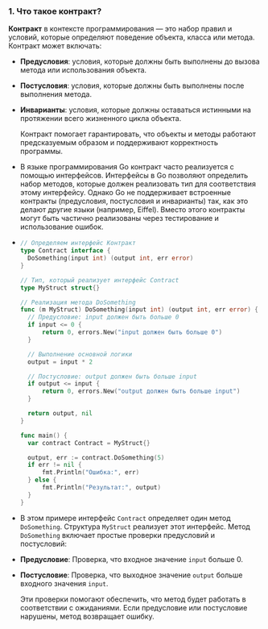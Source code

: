 ### 1. Что такое контракт?

**Контракт** в контексте программирования — это набор правил и условий, которые определяют поведение объекта, класса или метода. Контракт может включать:
- **Предусловия**: условия, которые должны быть выполнены до вызова метода или использования объекта.
- **Постусловия**: условия, которые должны быть выполнены после выполнения метода.
- **Инварианты**: условия, которые должны оставаться истинными на протяжении всего жизненного цикла объекта.
  
  Контракт помогает гарантировать, что объекты и методы работают предсказуемым образом и поддерживают корректность программы.
- В языке программирования Go контракт часто реализуется с помощью интерфейсов. Интерфейсы в Go позволяют определить набор методов, которые должен реализовать тип для соответствия этому интерфейсу. Однако Go не поддерживает встроенные контракты (предусловия, постусловия и инварианты) так, как это делают другие языки (например, Eiffel). Вместо этого контракты могут быть частично реализованы через тестирование и использование ошибок.
- ```go
  // Определяем интерфейс Контракт
  type Contract interface {
  	DoSomething(input int) (output int, err error)
  }
  
  // Тип, который реализует интерфейс Contract
  type MyStruct struct{}
  
  // Реализация метода DoSomething
  func (m MyStruct) DoSomething(input int) (output int, err error) {
  	// Предусловие: input должен быть больше 0
  	if input <= 0 {
  		return 0, errors.New("input должен быть больше 0")
  	}
  
  	// Выполнение основной логики
  	output = input * 2
  
  	// Постусловие: output должен быть больше input
  	if output <= input {
  		return 0, errors.New("output должен быть больше input")
  	}
  
  	return output, nil
  }
  
  func main() {
  	var contract Contract = MyStruct{}
  
  	output, err := contract.DoSomething(5)
  	if err != nil {
  		fmt.Println("Ошибка:", err)
  	} else {
  		fmt.Println("Результат:", output)
  	}
  }
  
  ```
- В этом примере интерфейс `Contract` определяет один метод `DoSomething`. Структура `MyStruct` реализует этот интерфейс. Метод `DoSomething` включает простые проверки предусловий и постусловий:
- **Предусловие**: Проверка, что входное значение `input` больше 0.
- **Постусловие**: Проверка, что выходное значение `output` больше входного значения `input`.
  
  Эти проверки помогают обеспечить, что метод будет работать в соответствии с ожиданиями. Если предусловие или постусловие нарушены, метод возвращает ошибку.